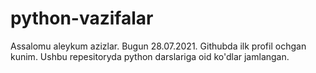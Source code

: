 # python-vazifalar
Assalomu aleykum azizlar. Bugun 28.07.2021. Githubda  ilk profil ochgan kunim. 
Ushbu repesitoryda python darslariga oid ko'dlar jamlangan.
